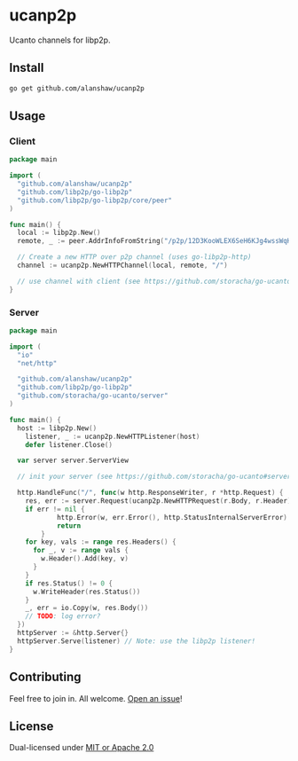 # ucanp2p

Ucanto channels for libp2p.

## Install

```sh
go get github.com/alanshaw/ucanp2p
```

## Usage

### Client

```go
package main

import (
  "github.com/alanshaw/ucanp2p"
  "github.com/libp2p/go-libp2p"
  "github.com/libp2p/go-libp2p/core/peer"
)

func main() {
  local := libp2p.New()
  remote, _ := peer.AddrInfoFromString("/p2p/12D3KooWLEX6SeH6KJg4wssWqHiZci4yDKr1D9fuVeVR4TYDDYHt")

  // Create a new HTTP over p2p channel (uses go-libp2p-http)
  channel := ucanp2p.NewHTTPChannel(local, remote, "/")

  // use channel with client (see https://github.com/storacha/go-ucanto#client)
}
```

### Server

```go
package main

import (
  "io"
  "net/http"

  "github.com/alanshaw/ucanp2p"
  "github.com/libp2p/go-libp2p"
  "github.com/storacha/go-ucanto/server"
)

func main() {
  host := libp2p.New()
	listener, _ := ucanp2p.NewHTTPListener(host)
	defer listener.Close()

  var server server.ServerView

  // init your server (see https://github.com/storacha/go-ucanto#server)

  http.HandleFunc("/", func(w http.ResponseWriter, r *http.Request) {
    res, err := server.Request(ucanp2p.NewHTTPRequest(r.Body, r.Header))
    if err != nil {
			http.Error(w, err.Error(), http.StatusInternalServerError)
			return
		}
    for key, vals := range res.Headers() {
      for _, v := range vals {
        w.Header().Add(key, v)
      }
    }
    if res.Status() != 0 {
      w.WriteHeader(res.Status())
    }
    _, err = io.Copy(w, res.Body())
    // TODO: log error?
  })
  httpServer := &http.Server{}
  httpServer.Serve(listener) // Note: use the libp2p listener!
}
```

## Contributing

Feel free to join in. All welcome. [Open an issue](https://github.com/alanshaw/ucanp2p/issues)!

## License

Dual-licensed under [MIT or Apache 2.0](https://github.com/alanshaw/ucanp2p/blob/main/LICENSE.md)

